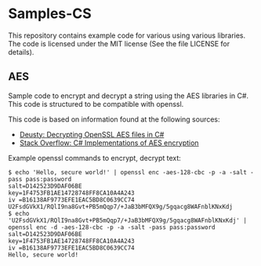 Samples-CS
==========

This repository contains example code for various using various libraries. The code is licensed under the MIT license (See the file LICENSE for details).

AES
---

Sample code to encrypt and decrypt a string using the AES libraries in C#. This code is structured to be compatible with openssl.

This code is based on information found at the following sources:
* [Deusty: Decrypting OpenSSL AES files in C#](http://deusty.blogspot.com/2009/04/decrypting-openssl-aes-files-in-c.html)
* [Stack Overflow: C# Implementations of AES encryption](http://stackoverflow.com/questions/273452/c-implementations-of-aes-encryption)

Example openssl commands to encrypt, decrypt text:

	$ echo 'Hello, secure world!' | openssl enc -aes-128-cbc -p -a -salt -pass pass:password
	salt=D142523D9DAF06BE
	key=1F4753FB1AE14728748FF8CA10A4A243
	iv =B16138AF9773EFE1EAC5BD8C0639CC74
	U2FsdGVkX1/RQlI9na8Gvt+PB5mQqp7/+JaB3bMFQX9g/5gqacg8WAFnblKNxKdj
	$ echo 'U2FsdGVkX1/RQlI9na8Gvt+PB5mQqp7/+JaB3bMFQX9g/5gqacg8WAFnblKNxKdj' | openssl enc -d -aes-128-cbc -p -a -salt -pass pass:password
	salt=D142523D9DAF06BE
	key=1F4753FB1AE14728748FF8CA10A4A243
	iv =B16138AF9773EFE1EAC5BD8C0639CC74
	Hello, secure world!

